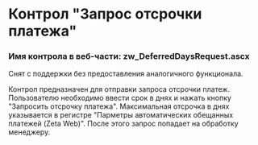 ﻿---
description: 2.4.10.0
---
# Контрол "Запрос отсрочки  платежа"
### Имя контрола в веб-части: zw_DeferredDaysRequest.ascx
Снят с поддержки без предоставления аналогичного функционала.

Контрол предназначен для отправки запроса отсрочки платеж. 
Пользователю необходимо ввести срок в днях и нажать кнопку "Запросить отсрочку платежа". Максимальная отсрочка в днях указывается в регистре "Парметры автоматических обещанных платежей (Zeta Web)".
После этого запрос попадает на обработку менеджеру.
